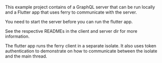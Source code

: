 This example project contains of a GraphQL server that can be run locally and a Flutter app that uses
ferry to communicate with the server.

You need to start the server before you can run the flutter app.

See the respective READMEs in the client and server dir for more information.

The flutter app runs the ferry client in a separate isolate.
It also uses token authentication to demonstrate on how to communicate 
between the isolate and the main thread.